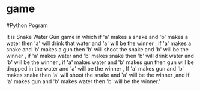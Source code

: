 # game
#Python Pogram

It is Snake Water Gun game in which if 'a' makes a snake and 'b' makes a water then 'a' will drink that water and 'a' will be the winner , if 'a' makes a snake and 'b' makes a gun then 'b' will shoot the snake and 'b' will be the winner  , if 'a' makes water and 'b' makes snake then 'b' will drink water and 'b' will be the winner , if 'a' makes water and 'b' makes gun then gun will be dropped in the water and 'a' will be the winner , If 'a' makes gun and 'b' makes snake then 'a' will shoot the snake and 'a' will be the winner ,and if 'a' makes gun and 'b' makes water then 'b' will be the winner.'
